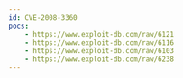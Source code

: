 ```yaml
---
id: CVE-2008-3360
pocs:
    - https://www.exploit-db.com/raw/6121
    - https://www.exploit-db.com/raw/6116
    - https://www.exploit-db.com/raw/6103
    - https://www.exploit-db.com/raw/6238
---
```

